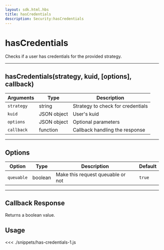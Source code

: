 ```yaml
---
layout: sdk.html.hbs
title: hasCredentials
description: Security:hasCredentials
---
```


# hasCredentials

Checks if a user has credentials for the provided strategy.

---

## hasCredentials(strategy, kuid, [options], callback)

| Arguments  | Type        | Description                       |
| ---------- | ----------- | --------------------------------- |
| `strategy` | string      | Strategy to check for credentials |
| `kuid`     | JSON object | User's kuid                       |
| `options`  | JSON object | Optional parameters               |
| `callback` | function    | Callback handling the response    |

---

## Options

| Option     | Type    | Description                       | Default |
| ---------- | ------- | --------------------------------- | ------- |
| `queuable` | boolean | Make this request queuable or not | `true`  |

---

## Callback Response

Returns a boolean value.

## Usage

<<< ./snippets/has-credentials-1.js
